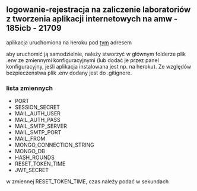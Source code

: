 ## logowanie-rejestracja na zaliczenie laboratoriów z tworzenia aplikacji internetowych na amw - 185icb - 21709

aplikacja uruchomiona na heroku pod [tym](https://lab1-185icb-21709-ai.herokuapp.com/) adresem 

aby uruchomić ją samodzielnie, należy stworzyć w głównym folderze plik .env ze zmiennymi konfiguracyjnymi (lub dodać je przez panel konfiguracyjny, jeśli aplikacja instalowana jest np. na heroku). Ze względów bezpieczeństwa plik .env dodany jest do .gitignore.  
### lista zmiennych
- PORT
- SESSION_SECRET
- MAIL_AUTH_USER
- MAIL_AUTH_PASS
- MAIL_SMTP_SERVER
- MAIL_SMTP_PORT
- MAIL_FROM
- MONGO_CONNECTION_STRING
- MONGO_DB
- HASH_ROUNDS
- RESET_TOKEN_TIME
- JWT_SECRET

w zmiennej RESET_TOKEN_TIME, czas należy podać w sekundach